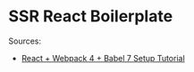 # SSR React Boilerplate

Sources:

* [React + Webpack 4 + Babel 7 Setup Tutorial](https://www.robinwieruch.de/minimal-react-webpack-babel-setup/)
